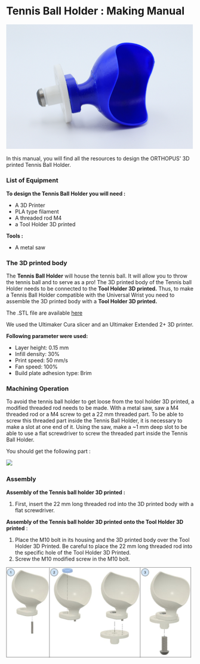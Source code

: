 # Tennis Ball Holder : Making Manual


<img src="https://github.com/orthopus/01-mechanicals-tools/blob/main/assets/Tennis-Ball-Holder_ORTHOPUS_3Dprinted.JPG" width="500"/>

In this manual, you will find all the resources to design the ORTHOPUS' 3D printed Tennis Ball Holder.

### **List of Equipment**

**To design the Tennis Ball Holder you will need :**

- A 3D Printer
- PLA type filament
- A threaded rod M4
- a Tool Holder 3D printed

**Tools :** 

- A metal saw


### **The 3D printed body** 

The **Tennis Ball Holder** will house the tennis ball. It will allow you to throw the tennis ball and to serve as a pro! The 3D printed body of the Tennis ball Holder needs to be connected to the **Tool Holder 3D printed.** Thus, to make a Tennis Ball Holder compatible with the Universal Wrist you need to assemble the 3D printed body with a **Tool Holder 3D printed.**

The .STL file are available [here](https://github.com/orthopus/01-mechanicals-tools/tree/main/src/TennisBallHolder-3D)

We used the Ultimaker Cura slicer and an Ultimaker Extended 2+ 3D printer.

**Following parameter were used:**

- Layer height: 0.15 mm
- Infill density: 30%
- Print speed: 50 mm/s
- Fan speed: 100%
- Build plate adhesion type: Brim

### **Machining Operation**

To avoid the tennis ball holder to get loose from the tool holder 3D printed, a modified threaded rod needs to be made. With a metal saw, saw a M4 threaded rod or a M4 screw to get a 22 mm threaded part. To be able to screw this threaded part inside the Tennis Ball Holder, it is necessary to make a slot at one end of it. Using the saw, make a ~1 mm deep slot to be able to use a flat screwdriver to screw the threaded part inside the Tennis Ball Holder.

You should get the following part :

<img src="https://github.com/orthopus/01-mechanicals-tools/blob/main/assets/ILL-0307-%20tige%20filet%C3%A9e%2022%20mm.jpg" width="200"/>


### **Assembly**

**Assembly of the Tennis ball holder 3D printed :**

1. First, insert the 22 mm long threaded rod into the 3D printed body with a flat screwdriver.

**Assembly of the Tennis ball holder 3D printed onto the Tool Holder 3D printed** :

1. Place the M10 bolt in its housing and the 3D printed body over the Tool Holder 3D Printed. Be careful to place the 22 mm long threaded rod into the specific hole of the Tool Holder 3D Printed.
2. Screw the M10 modified screw in the M10 bolt.

<img src="https://github.com/orthopus/01-mechanicals-tools/blob/main/assets/Tennis-ball-holder_ORTHOPUS_assembly.jpg" width="500"/>
